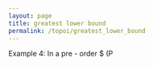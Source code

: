 ```yaml
---
layout: page
title: greatest lower bound
permalink: /topoi/greatest_lower_bound
---
```

Example 4: In a pre - order $ (P
